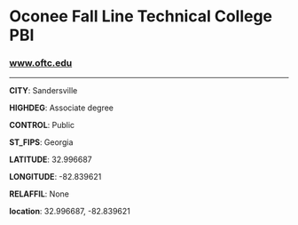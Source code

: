 # Oconee Fall Line Technical College PBI
### www.oftc.edu
---
**CITY**: Sandersville

**HIGHDEG**: Associate degree

**CONTROL**: Public

**ST_FIPS**: Georgia

**LATITUDE**: 32.996687

**LONGITUDE**: -82.839621

**RELAFFIL**: None

**location**: 32.996687, -82.839621